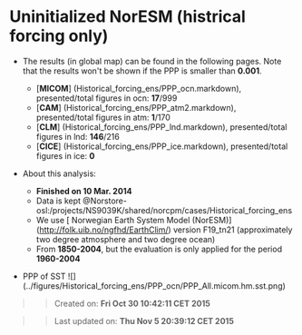 Uninitialized NorESM (histrical forcing only)
==========

  * The results (in global map) can be found in the following pages. Note that the results won't be shown if the PPP is smaller than __0.001__.

    * [__MICOM__] (Historical_forcing_ens/PPP_ocn.markdown), presented/total figures in ocn: __17__/999 
    * [__CAM__] (Historical_forcing_ens/PPP_atm2.markdown), presented/total figures in atm: __1__/170 
    * [__CLM__] (Historical_forcing_ens/PPP_lnd.markdown), presented/total figures in lnd: __146__/216 
    * [__CICE__] (Historical_forcing_ens/PPP_ice.markdown), presented/total figures in ice: __0__

  * About this analysis:
    * __Finished on 10 Mar. 2014__
    * Data is kept @Norstore-osl:/projects/NS9039K/shared/norcpm/cases/Historical_forcing_ens
    * We use [ Norwegian Earth System Model (NorESM)] (http://folk.uib.no/ngfhd/EarthClim/) version F19_tn21 (approximately two degree atmosphere and two degree ocean)
    * From __1850-2004__, but the evaluation is only applied for the period __1960-2004__
  * PPP of SST ![] (../figures/Historical_forcing_ens/PPP_ocn/PPP_All.micom.hm.sst.png)

>> Created on: __Fri Oct 30 10:42:11 CET 2015__

>> Last updated on: __Thu Nov  5 20:39:12 CET 2015__ 


